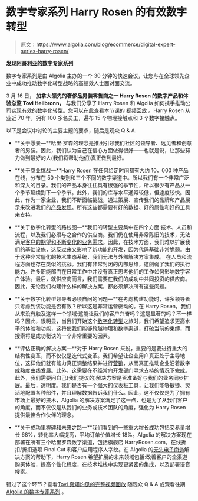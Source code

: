# 数字专家系列 Harry Rosen 的有效数字转型

> 原文：<https://www.algolia.com/blog/ecommerce/digital-expert-series-harry-rosen/>

[**发现阿哥利亚的数字专家系列**](https://resources.algolia.com/digital-expert-series)

数字专家系列是由 Algolia 主办的一个 30 分钟的快速会议，让您与在全球领先企业中成功推动数字化转型战略的高绩效人士面对面交流。

3 月 16 日， **加拿大领先的奢侈品男装零售商之一 Harry Rosen 的数字产品和体验总监 Tovi Heilbronn，** 与我们分享了 Harry Rosen 和 Algolia 如何携手推动公司实现有效的数字化转型。您可以在此查看本节课的 [视频回放](https://resources.algolia.com/digital-expert-series/webinar-digitalexpert-ca-harryrosen-retail) 。Harry Rosen 从业近 70 年，拥有 100 多名员工，遍布 15 个物理接触点和 3 个数字接触点。

以下是会议中讨论的主要主题的要点，随后是观众 Q & A.

*   **关于愿景—**哈里·罗森的理念是推出引领我们社区的领导者、远见者和创意者的男装。因此，我们认为自己在信心方面做得很好——也就是说，让那些努力做到最好的人(我们将帮助他们)真正做到最好。

*   **关于商业挑战—**Harry Rosen 在任何给定时间都有大约 10，000 种产品在线，分布在 50 个类别和三个不同的数字渠道中。所以我们有一个非常广泛和深入的目录。我们的产品本身往往具有很强的季节性，所以很少有产品从一个季节延续到下一个季节。此外，我们的库存水平通常较低，但速度较快。因此，作为一家企业，我们不断面临挑战，通过策展、宣传我们的品牌和产品展示来改进我们的[产品发现](https://www.algolia.com/blog/ecommerce/search-and-discovery-for-e-commerce-search-engines/)。所有这些都需要有好的数据、好的属性和好的工具来支持。

*   **关于数字化转型的路线图—**我们的转型主要集中在四个方面:技术、人员和流程，以及我们必须与之合作的供应商。我们仍在使用非常陈旧的技术，无法满足[客户的期望和不断变化的业务需求](https://www.algolia.com/blog/product/what-is-enterprise-search-and-how-does-it-benefit-your-organizations-employees-and-consumers/)。因此，在技术方面，我们难以扩展我们的基础设施，这反过来又影响了新功能的开发，因为代码基础非常脆弱。由于这种非常僵化的技术生态系统，我们无法与外部解决方案集成。 在人员和流程方面也存在类似的挑战。我们有非常封闭的内部思维，这削弱了我们的执行能力。许多职能部门在日常工作中并没有真正思考他们的工作如何影响数字客户体验。最后，就供应商而言，我们需要在我们的成功中共同投资的供应商。因此，无论我们构建什么样的解决方案，都必须解决所有这些问题。

*   **关于数字化转型领导者必须自问的问题—**在考虑构建功能时，许多领导者只考虑到该功能是否有效？所以这是非常运营驱动的。在 Harry Rosen，我们从来没有触及这样一个领域:这能让我们的客户兴奋吗？这是显著的吗？不一样吗？因此，很明显，当我们开始这个[数字化转型](https://resources.algolia.com/site-search/accelerating-digital-transformation-panel)之旅时，我们希望追求更高水平的体验和功能，这将使我们能够跨越物理和数字渠道，打破当前的束缚，而搜索将是成功秘诀的一个非常重要的因素。
    

*   **评估正确的解决方案—**对于 Harry Rosen 来说，重要的是要进行重大的结构性变革，而不仅仅是迭代式变革。我们希望让企业用户真正处于主导地位，这样他们就有能力真正调整结果并进行[营销](https://resources.algolia.com/merchandising/personalized-merchandising-solving-the-context-problem-in-ecommerce)，从而真正推动企业沿着数字成熟度曲线发展。此外，这需要在不经常向开发部门寻求支持的情况下完成。此外，我们需要问自己(我们提议的)解决方案是否准备好与我们的业务同步扩展。最后，透明度。我们是否有一个强大的仪表板工具，让我们能够敏捷、灵活地配置各种部件，并且理解数据告诉我们什么。因此，这不仅仅是为了拥有市场上最好的技术，Algolia 的解决方案满足了这一点，也是为了从我们客户的角度，而不仅仅是从我们的业务或技术团队的角度，强化为 Harry Rosen 提供最佳合作伙伴的理念。

*   **关于成功里程碑和未来之路—**我们看到的一些重大增长成功包括交易量增长 68%，转化率大幅提高，平均订单价值增长 18%。Algolia 的解决方案现在部署在所有三个哈里罗森数字渠道，包括旗舰店 HarryRosen.com，在线折扣/折扣选项 Final Cut 和客户应用程序人字纹。在 Algolia 的[无头电子商务](https://www.algolia.com/industries-and-solutions/headless-commerce/)解决方案的帮助下，Harry Rosen 希望扩展的未来领域包括:改善客户的全渠道购买体验，提高个性化程度，在技术堆栈中实现更紧密的集成，以及部署语音搜索。

错过了这个环节？查看[Tovi 真知灼见的完整视频回放](https://resources.algolia.com/digital-expert-series/webinar-digitalexpert-ca-harryrosen-retail) 随观众 Q & A 或观看往期 [Algolia 的数字专家系列](https://resources.algolia.com/digital-expert-series) 。